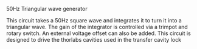 50Hz Triangular wave generator

This circuit takes a 50Hz square wave and integrates it to turn  it into a triangular wave. 
The gain of the integrator is controlled via a trimpot and rotary switch. An external voltage offset
can also be added. This circuit is designed to drive the thorlabs cavities used in the transfer cavity
lock